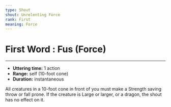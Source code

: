 ```yaml
---
type: Shout
shout: Unrelenting Force
rank: First
meaning: Force
---
```

# First Word : Fus (Force)
---
- **Uttering time:** 1 action
- **Range:** self (10-foot cone)
- **Duration:** instantaneous

All creatures in a 10-foot cone in front of you must make a Strength saving throw or fall prone.  If the creature is Large or larger, or a dragon, the shout has no effect on it.